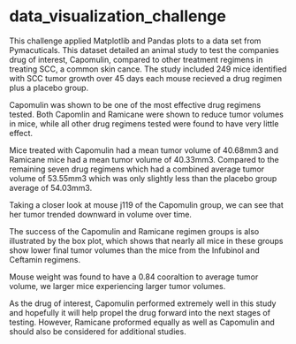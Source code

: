 # data_visualization_challenge

This challenge applied Matplotlib and Pandas plots to a data set from Pymacuticals. This dataset detailed an animal study to test the companies drug of interest, Capomulin,  compared to other treatment regimens in treating SCC, a common skin cance. The study included  249 mice identified with SCC tumor growth over 45 days each mouse recieved a drug regimen plus a placebo group.

Capomulin was shown to be one of the most effective drug regimens tested. Both Capomlin and Ramicane were shown to reduce tumor volumes in mice, while all other drug regimens tested were found to have very little effect.

Mice treated with Capomulin  had a mean tumor volume of 40.68mm3 and Ramicane mice had a mean tumor volume of 40.33mm3. Compared to the remaining seven drug regimens which had a combined average tumor volume of 53.55mm3 which was only slightly less than the placebo group average of 54.03mm3.

Taking a closer look at mouse j119 of the Capomulin group, we can see that her tumor trended downward in volume over time.

The success of the Capomulin and Ramicane regimen groups is also illustrated by the box plot, which shows that nearly all mice in these groups show lower final tumor volumes than the mice from the Infubinol and Ceftamin regimens.

Mouse weight was found to have a 0.84 cooraltion to average tumor volume, we larger mice experiencing larger tumor volumes.

As the drug of interest, Capomulin performed extremely well in this study and hopefully it will help propel the drug forward into the next stages of testing. However, Ramicane proformed equally as well as Capomulin and should also be considered for additional studies.
